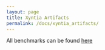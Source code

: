 ```yaml
---
layout: page
title: Xyntia Artifacts
permalink: /docs/xyntia_artifacts/
---      
```


All benchmarks can be found [here](./xyntia_benchmarks.zip)
